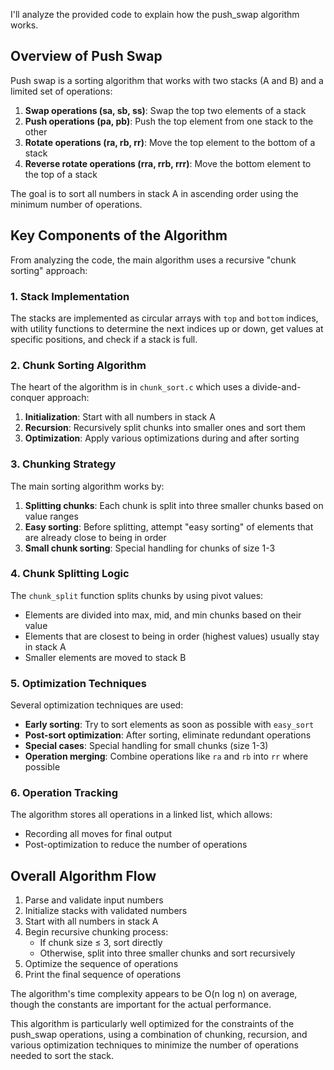 I'll analyze the provided code to explain how the push_swap algorithm works.

## Overview of Push Swap

Push swap is a sorting algorithm that works with two stacks (A and B) and a limited set of operations:

1. **Swap operations (sa, sb, ss)**: Swap the top two elements of a stack
2. **Push operations (pa, pb)**: Push the top element from one stack to the other
3. **Rotate operations (ra, rb, rr)**: Move the top element to the bottom of a stack
4. **Reverse rotate operations (rra, rrb, rrr)**: Move the bottom element to the top of a stack

The goal is to sort all numbers in stack A in ascending order using the minimum number of operations.

## Key Components of the Algorithm

From analyzing the code, the main algorithm uses a recursive "chunk sorting" approach:

### 1. Stack Implementation

The stacks are implemented as circular arrays with `top` and `bottom` indices, with utility functions to determine the next indices up or down, get values at specific positions, and check if a stack is full.

### 2. Chunk Sorting Algorithm

The heart of the algorithm is in `chunk_sort.c` which uses a divide-and-conquer approach:

1. **Initialization**: Start with all numbers in stack A
2. **Recursion**: Recursively split chunks into smaller ones and sort them
3. **Optimization**: Apply various optimizations during and after sorting

### 3. Chunking Strategy

The main sorting algorithm works by:

1. **Splitting chunks**: Each chunk is split into three smaller chunks based on value ranges
2. **Easy sorting**: Before splitting, attempt "easy sorting" of elements that are already close to being in order
3. **Small chunk sorting**: Special handling for chunks of size 1-3

### 4. Chunk Splitting Logic

The `chunk_split` function splits chunks by using pivot values:

- Elements are divided into max, mid, and min chunks based on their value
- Elements that are closest to being in order (highest values) usually stay in stack A
- Smaller elements are moved to stack B

### 5. Optimization Techniques

Several optimization techniques are used:

- **Early sorting**: Try to sort elements as soon as possible with `easy_sort`
- **Post-sort optimization**: After sorting, eliminate redundant operations
- **Special cases**: Special handling for small chunks (size 1-3)
- **Operation merging**: Combine operations like `ra` and `rb` into `rr` where possible

### 6. Operation Tracking

The algorithm stores all operations in a linked list, which allows:

- Recording all moves for final output
- Post-optimization to reduce the number of operations

## Overall Algorithm Flow

1. Parse and validate input numbers
2. Initialize stacks with validated numbers
3. Start with all numbers in stack A
4. Begin recursive chunking process:
   - If chunk size ≤ 3, sort directly
   - Otherwise, split into three smaller chunks and sort recursively
5. Optimize the sequence of operations
6. Print the final sequence of operations

The algorithm's time complexity appears to be O(n log n) on average, though the constants are important for the actual performance.

This algorithm is particularly well optimized for the constraints of the push_swap operations, using a combination of chunking, recursion, and various optimization techniques to minimize the number of operations needed to sort the stack.
